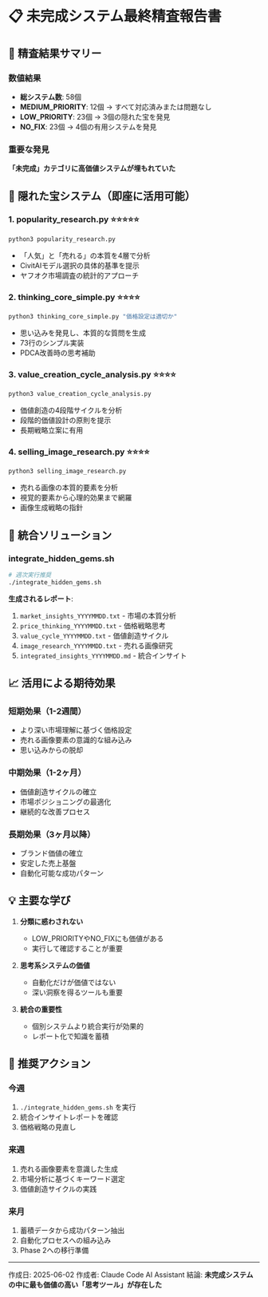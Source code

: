 # 📋 未完成システム最終精査報告書

## 🎯 精査結果サマリー

### 数値結果
- **総システム数**: 58個
- **MEDIUM_PRIORITY**: 12個 → すべて対応済みまたは問題なし
- **LOW_PRIORITY**: 23個 → 3個の隠れた宝を発見
- **NO_FIX**: 23個 → 4個の有用システムを発見

### 重要な発見
**「未完成」カテゴリに高価値システムが埋もれていた**

## 🌟 隠れた宝システム（即座に活用可能）

### 1. popularity_research.py ⭐⭐⭐⭐⭐
```bash
python3 popularity_research.py
```
- 「人気」と「売れる」の本質を4層で分析
- CivitAIモデル選択の具体的基準を提示
- ヤフオク市場調査の統計的アプローチ

### 2. thinking_core_simple.py ⭐⭐⭐⭐
```bash
python3 thinking_core_simple.py "価格設定は適切か"
```
- 思い込みを発見し、本質的な質問を生成
- 73行のシンプル実装
- PDCA改善時の思考補助

### 3. value_creation_cycle_analysis.py ⭐⭐⭐⭐
```bash
python3 value_creation_cycle_analysis.py
```
- 価値創造の4段階サイクルを分析
- 段階的価値設計の原則を提示
- 長期戦略立案に有用

### 4. selling_image_research.py ⭐⭐⭐⭐
```bash
python3 selling_image_research.py
```
- 売れる画像の本質的要素を分析
- 視覚的要素から心理的効果まで網羅
- 画像生成戦略の指針

## 🔧 統合ソリューション

### integrate_hidden_gems.sh
```bash
# 週次実行推奨
./integrate_hidden_gems.sh
```

**生成されるレポート**:
1. `market_insights_YYYYMMDD.txt` - 市場の本質分析
2. `price_thinking_YYYYMMDD.txt` - 価格戦略思考
3. `value_cycle_YYYYMMDD.txt` - 価値創造サイクル
4. `image_research_YYYYMMDD.txt` - 売れる画像研究
5. `integrated_insights_YYYYMMDD.md` - 統合インサイト

## 📈 活用による期待効果

### 短期効果（1-2週間）
- より深い市場理解に基づく価格設定
- 売れる画像要素の意識的な組み込み
- 思い込みからの脱却

### 中期効果（1-2ヶ月）
- 価値創造サイクルの確立
- 市場ポジショニングの最適化
- 継続的な改善プロセス

### 長期効果（3ヶ月以降）
- ブランド価値の確立
- 安定した売上基盤
- 自動化可能な成功パターン

## 💡 主要な学び

1. **分類に惑わされない**
   - LOW_PRIORITYやNO_FIXにも価値がある
   - 実行して確認することが重要

2. **思考系システムの価値**
   - 自動化だけが価値ではない
   - 深い洞察を得るツールも重要

3. **統合の重要性**
   - 個別システムより統合実行が効果的
   - レポート化で知識を蓄積

## 🎯 推奨アクション

### 今週
1. `./integrate_hidden_gems.sh` を実行
2. 統合インサイトレポートを確認
3. 価格戦略の見直し

### 来週
1. 売れる画像要素を意識した生成
2. 市場分析に基づくキーワード選定
3. 価値創造サイクルの実践

### 来月
1. 蓄積データから成功パターン抽出
2. 自動化プロセスへの組み込み
3. Phase 2への移行準備

---
作成日: 2025-06-02
作成者: Claude Code AI Assistant
結論: **未完成システムの中に最も価値の高い「思考ツール」が存在した**